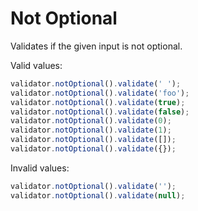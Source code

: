 # Not Optional

Validates if the given input is not optional.

Valid values:

```js
validator.notOptional().validate(' ');
validator.notOptional().validate('foo');
validator.notOptional().validate(true);
validator.notOptional().validate(false);
validator.notOptional().validate(0);
validator.notOptional().validate(1);
validator.notOptional().validate([]);
validator.notOptional().validate({});
```

Invalid values:

```js
validator.notOptional().validate('');
validator.notOptional().validate(null);
```
